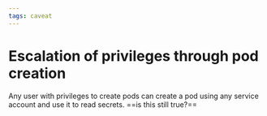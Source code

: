 ```yaml
---
tags: caveat
---
```


# Escalation of privileges through pod creation
Any user with privileges to create pods can create a pod using any service account and use it to read secrets. ==is this still true?==
